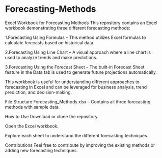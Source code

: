 # Forecasting-Methods
Excel Workbook for Forecasting Methods
This repository contains an Excel workbook demonstrating three different forecasting methods:

1.Forecasting Using Formulas – This method utilizes Excel formulas to calculate forecasts based on historical data.

2.Forecasting Using Line Chart – A visual approach where a line chart is used to analyze trends and make predictions.

3.Forecasting Using the Forecast Sheet – The built-in Forecast Sheet feature in the Data tab is used to generate future projections automatically.

This workbook is useful for understanding different approaches to forecasting in Excel and can be leveraged for business analysis, trend prediction, and decision-making.

File Structure
Forecasting_Methods.xlsx – Contains all three forecasting methods with sample data.

How to Use
Download or clone the repository.

Open the Excel workbook.

Explore each sheet to understand the different forecasting techniques.

Contributions
Feel free to contribute by improving the existing methods or adding new forecasting techniques.
